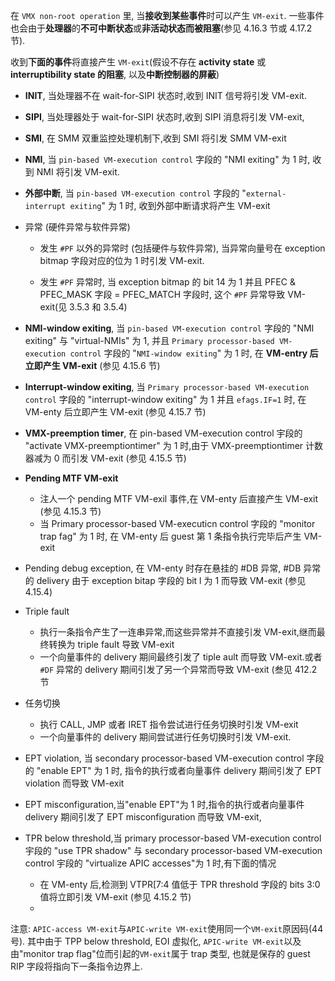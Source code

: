 在 `VMX non-root operation` 里, 当**接收到某些事件**时可以产生 `VM-exit`. 一些事件也会由于**处理器**的**不可中断状态**或**非活动状态而被阻塞**(参见 4.16.3 节或 4.17.2 节).

收到**下面的事件**将直接产生 `VM-exit`(假设不存在 **activity state** 或 **interruptibility state 的阻塞**, 以及**中断控制器的屏蔽**)

* **INIT**, 当处理器不在 wait-for-SIPI 状态时,收到 INIT 信号将引发 VM-exit.

* **SIPI**, 当处理器处于 wait-for-SIPI 状态时,收到 SIPI 消息将引发 VM-exit,

* **SMI**, 在 SMM 双重监控处理机制下,收到 SMI 将引发 SMM VM-exit

* **NMI**, 当 `pin-based VM-execution control` 字段的 "NMI exiting" 为 1 时, 收到 NMI 将引发 VM-exit.

* **外部中断**, 当 `pin-based VM-execution control` 字段的 "`external-interrupt exiting`" 为 1 时, 收到外部中断请求将产生 VM-exit

* 异常 (硬件异常与软件异常)

    * 发生 `#PF` 以外的异常时 (包括硬件与软件异常), 当异常向量号在 exception bitmap 字段对应的位为 1 时引发 VM-exit.

    * 发生 `#PF` 异常时, 当 exception bitmap 的 bit 14 为 1 并且 PFEC & PFEC_MASK 字段 = PFEC_MATCH 字段时, 这个 `#PF` 异常导致 VM-exit(见 3.5.3 和 3.5.4)

* **NMI-window exiting**, 当 `pin-based VM-execution control` 字段的 "NMI exiting" 与 "virtual-NMIs" 为 1, 并且 `Primary processor-based VM-execution control` 字段的 "`NMI-window exiting`" 为 1 时, 在 **VM-entry 后立即产生 VM-exit** (参见 4.15.6 节)

* **Interrupt-window exiting**, 当 `Primary processor-based VM-execution control` 字段的 "interrupt-window exiting" 为 1 并且 `efags.IF=1` 时, 在 VM-enty 后立即产生 VM-exit (参见 4.15.7 节)

* **VMX-preemption timer**, 在 pin-based VM-execution control 宇段的 "activate VMX-preemptiontimer" 为 1 时,由于 VMX-preemptiontimer 计数器减为 0 而引发 VM-exit (参见 4.15.5 节)

* **Pending MTF VM-exit**
    * 注人一个 pending MTF VM-exil 事件,在 VM-enty 后直接产生 VM-exit (参见 4.15.3 节)
    * 当 Primary processor-based VM-executicn control 字段的 "monitor trap fag" 为 1 时, 在 VM-enty 后 guest 第 1 条指令执行完毕后产生 VM-exit
* Pending debug exception, 在 VM-enty 时存在悬挂的 #DB 异常, #DB 异常的 delivery 由于 exception bitap 字段的 bit l 为 1 而导致 VM-exit (参见 4.15.4)
* Triple fault
    * 执行一条指令产生了一连串异常,而这些异常并不直接引发 VM-exit,继而最终转换为 triple fault 导致 VM-exit
    * 一个向量事件的 delivery 期间最终引发了 tiple ault 而导致 VM-exit.或者 `#DF` 异常的 delivery 期间引发了另一个异常而导致 VM-exit (叁见 412.2 节
* 任务切换
    * 执行 CALL, JMP 或者 IRET 指令尝试进行任务切换时引发 VM-exit
    * 一个向量事件的 delivery 期间尝试进行任务切换时引发 VM-exit.
* EPT violation, 当 secondary processor-based VM-execution control 字段的 "enable EPT" 为 1 时, 指令的执行或者向量事件 delivery 期间引发了 EPT violation 而导致 VM-exit
* EPT misconfiguration,当"enable EPT"为 1 时,指令的执行或者向量事件 delivery 期间引发了 EPT misconfiguration 而导致 VM-exit,
* TPR below threshold,当 primary processor-based VM-execution control 宇段的 "use TPR shadow" 与 secondary processor-based VM-execution control 宇段的 "virtualize APIC accesses"为 1 时,有下面的情况
    * 在 VM-enty 后,检测到 VTPR[7:4 值低于 TPR threshold 字段的 bits 3:0 值将立即引发 VM-exit (参见 4.15.2 节)
    *

注意: `APIC-access VM-exit`与`APIC-write VM-exit`使用同一个`VM-exit`原因码(44 号). 其中由于 TPP below threshold, EOI 虚拟化, `APIC-write VM-exit`以及由"monitor trap flag"位而引起的`VM-exit`属于 trap 类型, 也就是保存的 guest RIP 字段将指向下一条指令边界上.